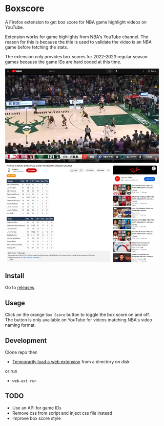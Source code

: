 # Boxscore

A Firefox extension to get box score for NBA game highlight videos on YouTube.

Extension works for game highlights from NBA's YouTube channel. The reason for this is because the title is used to validate the video is an NBA game before fetching the stats.

The extension only provides box scores for 2022-2023 regular season games because the game IDs are hard coded at this time.

![Example](/assets/images/boxscore.png)

## Install

Go to [releases](https://github.com/wykse/boxscore/releases).

## Usage

Click on the orange `Box Score` button to toggle the box score on and off. The button is only available on YouTube for videos matching NBA's video naming format.

## Development

Clone repo then

- [Temporarily load a web extension](https://firefox-source-docs.mozilla.org/devtools-user/about_colon_debugging/index.html#loading-a-temporary-extension) from a directory on disk

or run

- `web-ext run`

## TODO
- Use an API for game IDs
- Remove css from script and inject css file instead
- Improve box score style